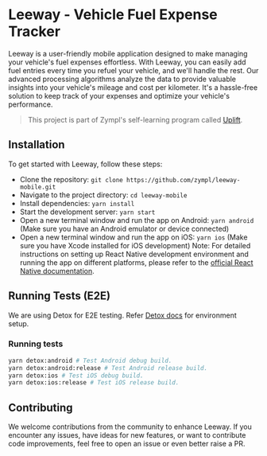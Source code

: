 # Leeway - Vehicle Fuel Expense Tracker
Leeway is a user-friendly mobile application designed to make managing your vehicle's fuel expenses effortless. With Leeway, you can easily add fuel entries every time you refuel your vehicle, and we'll handle the rest. Our advanced processing algorithms analyze the data to provide valuable insights into your vehicle's mileage and cost per kilometer. It's a hassle-free solution to keep track of your expenses and optimize your vehicle's performance.

> This project is part of Zympl's self-learning program called [Uplift](https://zympl-xyz.neetokb.com/articles/uplift).

## Installation
To get started with Leeway, follow these steps:

- Clone the repository: `git clone https://github.com/zympl/leeway-mobile.git`
- Navigate to the project directory: `cd leeway-mobile`
- Install dependencies: `yarn install`
- Start the development server: `yarn start`
- Open a new terminal window and run the app on Android: `yarn android` (Make sure you have an Android emulator or device connected)
- Open a new terminal window and run the app on iOS: `yarn ios` (Make sure you have Xcode installed for iOS development)
Note: For detailed instructions on setting up React Native development environment and running the app on different platforms, please refer to the [official React Native documentation](https://reactnative.dev/docs/environment-setup).

## Running Tests (E2E)
We are using Detox for E2E testing. Refer [Detox docs](https://wix.github.io/Detox/docs/introduction/getting-started) for environment setup.

### Running tests
```bash
yarn detox:android # Test Android debug build.
yarn detox:android:release # Test Android release build.
yarn detox:ios # Test iOS debug build.
yarn detox:ios:release # Test iOS release build.
```

## Contributing
We welcome contributions from the community to enhance Leeway. If you encounter any issues, have ideas for new features, or want to contribute code improvements, feel free to open an issue or even better raise a PR.
